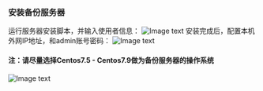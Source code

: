 ### 安装备份服务器

运行服务器安装脚本，并输入使用者信息：
![Image text](/install.jpg)
安装完成后，配置本机外网IP地址，和admin账号密码：
![Image text](/setting_svr.jpg)
#### 注：请尽量选择Centos7.5 - Centos7.9做为备份服务器的操作系统
![Image text](/cloud.jpg)
